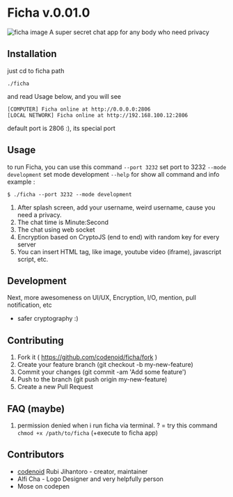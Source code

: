 # Ficha v.0.01.0
![ficha image](https://raw.githubusercontent.com/codenoid/ficha/master/ficha.jpg)
A super secret chat app for any body who need privacy

## Installation
just cd to ficha path
```
./ficha
```
and read Usage below, and you will see
```
[COMPUTER] Ficha online at http://0.0.0.0:2806
[LOCAL NETWORK] Ficha online at http://192.168.100.12:2806
```
default port is 2806 :), its special port

## Usage

to run Ficha, you can use this command
``--port 3232`` set port to 3232
``--mode development`` set mode development
``--help`` for show all command and info
example :
```
$ ./ficha --port 3232 --mode development
```

1. After splash screen, add your username, weird username, cause you need a privacy.
2. The chat time is Minute:Second
3. The chat using web socket
4. Encryption based on CryptoJS (end to end) with random key for every server
5. You can insert HTML tag, like image, youtube video (iframe), javascript script, etc.

## Development

Next, more awesomeness on UI/UX, Encryption, I/O, mention, pull notification, etc
+ safer cryptography :)

## Contributing

1. Fork it ( https://github.com/codenoid/ficha/fork )
2. Create your feature branch (git checkout -b my-new-feature)
3. Commit your changes (git commit -am 'Add some feature')
4. Push to the branch (git push origin my-new-feature)
5. Create a new Pull Request

## FAQ (maybe)
1. permission denied when i run ficha via terminal. ? = try this command ``chmod +x /path/to/ficha`` (+execute to ficha app)

## Contributors

- [codenoid](https://github.com/codenoid) Rubi Jihantoro - creator, maintainer
- Alfi Cha - Logo Designer and very helpfully person
- Mose on codepen
